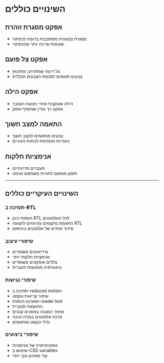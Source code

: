 # השינויים כוללים

## אפקט מסגרת זוהרת

- מסגרת צבעונית מסתובבת בדומה לכפתור
- שקיפות עדינה יותר מהכפתור

## אפקט צל פועם

- צל דינמי שמתרחב ומתכווץ
- צבעים תואמים לסכמת הצבעים הכללית

## אפקט הילה

- הילה שעוקבת אחרי תנועת העכבר
- אפקט רך ועדין שמוסיף עומק

## התאמה למצב חשוך

- צבעים מותאמים למצב חשוך
- ניגודיות מופחתת לנוחות העיניים

## אנימציות חלקות

- מעברים הדרגתיים
- תזמון מותאם לחוויית משתמש נעימה

---

## השינויים העיקריים כוללים

### תמיכה ב-RTL

- הוספת כיוון RTL לכל האלמנטים
- התאמת מיקומים ומרווחים לתצוגה RTL
- סידור מחדש של אלמנטים בהתאם

### שיפורי עיצוב

- גרדיאנטים משופרים
- אנימציות חלקות יותר
- צללים ואפקטים משופרים
- טיפוגרפיה מותאמת לעברית

### שיפורי נגישות

- תמיכה ב-reduced motion
- שיפור קריאות טקסט
- הוספת screen reader text
- התאמות למובייל:
- שיפור המבנה במסכים קטנים
- מרכוז אלמנטים בצורה נכונה
- גדלי טקסט מותאמים

### שיפורי ביצועים

- אופטימיזציה של אנימציות
- שימוש ב-CSS variables
- קוד מאורגן ונקי יותר
